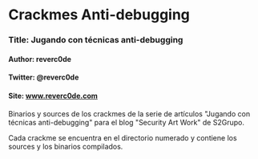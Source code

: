 # Crackmes Anti-debugging
### Title:	Jugando con técnicas anti-debugging
#### Author: 	reverc0de
#### Twitter:	@reverc0de
#### Site:	www.reverc0de.com


Binarios y sources de los crackmes de la serie de artículos "Jugando con técnicas anti-debugging" para el blog "Security Art Work" de S2Grupo. 

Cada crackme se encuentra en el directorio numerado y contiene los sources y los binarios compilados.
